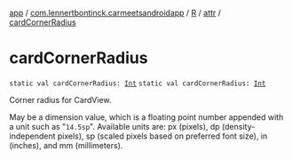 [app](../../../index.md) / [com.lennertbontinck.carmeetsandroidapp](../../index.md) / [R](../index.md) / [attr](index.md) / [cardCornerRadius](./card-corner-radius.md)

# cardCornerRadius

`static val cardCornerRadius: `[`Int`](https://kotlinlang.org/api/latest/jvm/stdlib/kotlin/-int/index.html)
`static val cardCornerRadius: `[`Int`](https://kotlinlang.org/api/latest/jvm/stdlib/kotlin/-int/index.html)

Corner radius for CardView.

May be a dimension value, which is a floating point number appended with a unit such as "`14.5sp`". Available units are: px (pixels), dp (density-independent pixels), sp (scaled pixels based on preferred font size), in (inches), and mm (millimeters).

